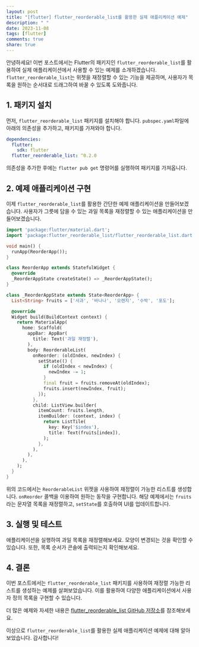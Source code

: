 ```yaml
---
layout: post
title: "[flutter] flutter_reorderable_list를 활용한 실제 애플리케이션 예제"
description: " "
date: 2023-11-08
tags: [flutter]
comments: true
share: true
---
```


안녕하세요! 이번 포스트에서는 Flutter의 패키지인 `flutter_reorderable_list`를 활용하여 실제 애플리케이션에서 사용할 수 있는 예제를 소개하겠습니다. `flutter_reorderable_list`는 위젯을 재정렬할 수 있는 기능을 제공하며, 사용자가 목록을 원하는 순서대로 드래그하여 바꿀 수 있도록 도와줍니다. 

## 1. 패키지 설치

먼저, `flutter_reorderable_list` 패키지를 설치해야 합니다. `pubspec.yaml`파일에 아래의 의존성을 추가하고, 패키지를 가져와야 합니다.

```yaml
dependencies:
  flutter:
    sdk: flutter
  flutter_reorderable_list: ^0.2.0
```

의존성을 추가한 후에는 `flutter pub get` 명령어를 실행하여 패키지를 가져옵니다.

## 2. 예제 애플리케이션 구현

이제 `flutter_reorderable_list`를 활용한 간단한 예제 애플리케이션을 만들어보겠습니다. 사용자가 그릇에 담을 수 있는 과일 목록을 재정렬할 수 있는 애플리케이션을 만들어보겠습니다.

```dart
import 'package:flutter/material.dart';
import 'package:flutter_reorderable_list/flutter_reorderable_list.dart';

void main() {
  runApp(ReorderApp());
}

class ReorderApp extends StatefulWidget {
  @override
  _ReorderAppState createState() => _ReorderAppState();
}

class _ReorderAppState extends State<ReorderApp> {
  List<String> fruits = ['사과', '바나나', '오렌지', '수박', '포도'];

  @override
  Widget build(BuildContext context) {
    return MaterialApp(
      home: Scaffold(
        appBar: AppBar(
          title: Text('과일 재정렬'),
        ),
        body: ReorderableList(
          onReorder: (oldIndex, newIndex) {
            setState(() {
              if (oldIndex < newIndex) {
                newIndex -= 1;
              }
              final fruit = fruits.removeAt(oldIndex);
              fruits.insert(newIndex, fruit);
            });
          },
          child: ListView.builder(
            itemCount: fruits.length,
            itemBuilder: (context, index) {
              return ListTile(
                key: Key('$index'),
                title: Text(fruits[index]),
              );
            },
          ),
        ),
      ),
    );
  }
}
```

위의 코드에서는 `ReorderableList` 위젯을 사용하여 재정렬이 가능한 리스트를 생성합니다. `onReorder` 콜백을 이용하여 원하는 동작을 구현합니다. 해당 예제에서는 `fruits`라는 문자열 목록을 재정렬하고, `setState`를 호출하여 UI를 업데이트합니다. 

## 3. 실행 및 테스트

애플리케이션을 실행하여 과일 목록을 재정렬해보세요. 모양이 변경되는 것을 확인할 수 있습니다. 또한, 목록 순서가 콘솔에 출력되는지 확인해보세요.

## 4. 결론

이번 포스트에서는 `flutter_reorderable_list` 패키지를 사용하여 재정렬 가능한 리스트를 생성하는 예제를 살펴보았습니다. 이를 활용하여 다양한 애플리케이션에서 사용자 정의 목록을 구현할 수 있습니다.

더 많은 예제와 자세한 내용은 [flutter_reorderable_list GitHub 저장소](https://github.com/hanshengchiu/flutter_reorderable_list)를 참조해보세요.

이상으로 `flutter_reorderable_list`를 활용한 실제 애플리케이션 예제에 대해 알아보았습니다. 감사합니다!